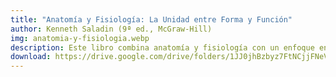 ```yaml
---
title: "Anatomía y Fisiología: La Unidad entre Forma y Función"
author: Kenneth Saladin (9ª ed., McGraw-Hill)
img: anatomia-y-fisiologia.webp
description: Este libro combina anatomía y fisiología con un enfoque en la relación estructura-función, tiene un lenguaje bastante accesible y tiene aplicaciones clínicas con cuadros "Patología" y "Caso de estudio" en cada capítulo. Siendo totalmente honesta este es mi libro favorito ya que mas que ser totalmente teorico es mas didactico lo que en sí ayuda a retener mas información y tiene mini examenes al final de cada capitulo.
download: https://drive.google.com/drive/folders/1JJ0jhBzbyz7FtNCjjFNeVUhf5A0fv5we?usp=sharing
---
```

